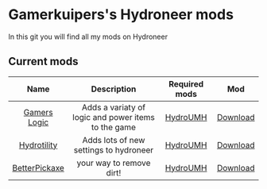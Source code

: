 # Gamerkuipers's Hydroneer mods
In this git you will find all my mods on Hydroneer

## Current mods

Name | Description | Required mods | Mod 
:----:|:---------:|:------:|:-----:
 [Gamers Logic](./Gamers_Logic) | Adds a variaty of logic and power items to the game | [HydroUMH](https://github.com/RHlNO/HydroneerModding/raw/main/Release%20Mods/501-HydroUMH_P.pak) | [Download](https://github.com/Gamerkuipers/Hydroneer-Modding/raw/main/Gamers_Logic/500-Gamers_Logic_P.pak)
 [Hydrotility](./Hydrotility) | Adds lots of new settings to hydroneer  | [HydroUMH](https://github.com/RHlNO/HydroneerModding/raw/main/Release%20Mods/501-HydroUMH_P.pak) | [Download](https://github.com/Gamerkuipers/Hydroneer-Modding/raw/main/Hydrotility/500-Hydrotility_P.pak) 
 [BetterPickaxe](https://github.com/Gamerkuipers/Hydroneer-Modding/raw/main/BetterPickaxe/500-BetterPickaxe_P.pak) | your way to remove dirt! | [HydroUMH](https://github.com/RHlNO/HydroneerModding/raw/main/Release%20Mods/501-HydroUMH_P.pak) | [Download](https://github.com/Gamerkuipers/Hydroneer-Modding/raw/main/BetterPickaxe/500-BetterPickaxe_P.pak)